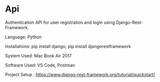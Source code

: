 # Api
Authentication API for user registration and login using Django-Rest-Framework.

Language:
Python

Installations: 
pip install django, 
pip install djangorestframework

System Used: Mac Book Air 2017

Software Used: 
VS Code, 
Postman

Project Setup : https://www.django-rest-framework.org/tutorial/quickstart/
